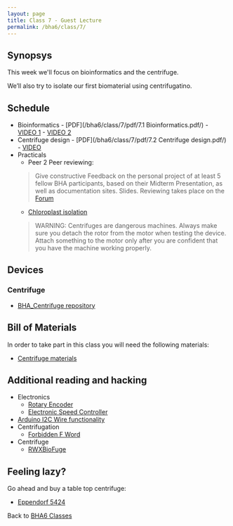 ```yaml
---
layout: page
title: Class 7 - Guest Lecture
permalink: /bha6/class/7/
---
```


## Synopsys

This week we'll focus on bioinformatics and the centrifuge.

We’ll also try to isolate our first biomaterial using centrifugatino.

## Schedule

* Bioinformatics - [PDF](/bha6/class/7/pdf/7.1 Bioinformatics.pdf/) - [VIDEO 1](https://vimeo.com/323427214) - [VIDEO 2](https://vimeo.com/323427631)
* Centrifuge design - [PDF](/bha6/class/7/pdf/7.2 Centrifuge design.pdf/) - [VIDEO](https://vimeo.com/323427966)
* Practicals
  * Peer 2 Peer reviewing:
  > Give constructive Feedback on the personal project of at least 5 fellow BHA participants, based on their Midterm Presentation, as well as documentation sites. Slides. Reviewing takes place on the [Forum](https://github.com/BioHackAcademy/Forum/issues/)
  * [Chloroplast isolation](/bha6/class/7/chloroplast-isolation/)
  > WARNING: Centrifuges are dangerous machines. Always make sure you detach the rotor from the motor when testing the device. Attach something to the motor only after you are confident that you have the machine working properly.


## Devices

### Centrifuge

* [BHA_Centrifuge repository](https://github.com/BioHackAcademy/BHA_Centrifuge)

## Bill of Materials

In order to take part in this class you will need the following materials:

* [Centrifuge materials](https://github.com/BioHackAcademy/BHA_Centrifuge/blob/master/BoM.md)

## Additional reading and hacking

* Electronics
  * [Rotary Encoder](http://bildr.org/2012/08/rotary-encoder-arduino/)
  * [Electronic Speed Controller](http://www.rctoys.com/pr/2006/12/11/choosing-the-right-electronic-speed-control-esc-for-your-electric-rc-airplane/)
* [Arduino I2C Wire functionality](http://www.arduino.cc/en/Reference/Wire)
* Centrifugation
  * [Forbidden F Word](http://www.physicsclassroom.com/class/circles/Lesson-1/The-Forbidden-F-Word)
* Centrifuge
  * [RWXBioFuge](https://github.com/PieterVanBoheemen/RWXBioFuge)

## Feeling lazy?

Go ahead and buy a table top centrifuge:

* [Eppendorf 5424](http://www.eppendorf.com/int/index.php?sitemap=2.1&action=products&contentid=1&catalognode=22420)

Back to [BHA6 Classes](/bha6/classes/)
